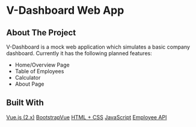 # V-Dashboard Web App

## About The Project

V-Dashboard is a mock web application which simulates a basic company dashboard.
Currently it has the following planned features:

- Home/Overview Page
- Table of Employees
- Calculator
- About Page

## Built With

[Vue.js (2.x)](https://vuejs.org)
[BootstrapVue](https://bootstrap-vue.org/)
[HTML + CSS](https://html.com/)
[JavaScript](https://www.javascript.com/)
[Employee API](http://dummy.restapiexample.com/)
